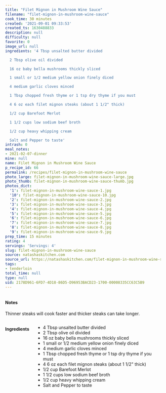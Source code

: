```yaml
---
title: "Filet Mignon in Mushroom Wine Sauce"
filename: "filet-mignon-in-mushroom-wine-sauce"
cook_time: 30 minutes
created: '2021-09-01 09:33:53'
created_ts: 1630488833
description: null
difficulty: null
favorite: 0
image_url: null
ingredients: '4 Tbsp unsalted butter divided

  2 Tbsp olive oil divided

  16 oz baby bella mushrooms thickly sliced

  1 small or 1/2 medium yellow onion finely diced

  4 medium garlic cloves minced

  1 Tbsp chopped fresh thyme or 1 tsp dry thyme if you must

  4 6 oz each filet mignon steaks (about 1 1/2" thick)

  1/2 cup Barefoot Merlot

  1 1/2 cups low sodium beef broth

  1/2 cup heavy whipping cream

  Salt and Pepper to taste'
intrash: 0
meal_notes:
- 2021-02-07-dinner
mine: null
name: Filet Mignon in Mushroom Wine Sauce
p_recipe_id: 66
permalink: /recipes/filet-mignon-in-mushroom-wine-sauce
photo_large: filet-mignon-in-mushroom-wine-sauce-large.jpg
photo_thumb: filet-mignon-in-mushroom-wine-sauce-thumb.jpg
photos_dict:
  '1': filet-mignon-in-mushroom-wine-sauce-1.jpg
  '10': filet-mignon-in-mushroom-wine-sauce-10.jpg
  '2': filet-mignon-in-mushroom-wine-sauce-2.jpg
  '3': filet-mignon-in-mushroom-wine-sauce-3.jpg
  '4': filet-mignon-in-mushroom-wine-sauce-4.jpg
  '5': filet-mignon-in-mushroom-wine-sauce-5.jpg
  '6': filet-mignon-in-mushroom-wine-sauce-6.jpg
  '7': filet-mignon-in-mushroom-wine-sauce-7.jpg
  '8': filet-mignon-in-mushroom-wine-sauce-8.jpg
  '9': filet-mignon-in-mushroom-wine-sauce-9.jpg
prep_time: 15 minutes
rating: 4
servings: 'Servings: 4'
slug: filet-mignon-in-mushroom-wine-sauce
source: natashaskitchen.com
source_url: https://natashaskitchen.com/filet-mignon-in-mushroom-wine-sauce/
tags:
- tenderloin
total_time: null
type: null
uid: 2178D961-6FD7-4D18-86D5-D96953BACD23-1700-00008335CC63C5B9
---
```

<div class="columns large-7 small-12" id="writeup">		<div id="notes"><h4>Notes</h4>
<div class="box box-notes"><p>Thinner steaks will cook faster and thicker steaks can take longer.</p>
</div></div>	</div><!-- #writeup -->
</div><!-- #row-one -->
<div class="row" id="row-two">	<div class="columns large-4 small-12" id="ingredients"><h4>Ingredients</h4><div class="box box-ingredients content"><ul>
<li>4 Tbsp unsalted butter divided</li>
<li>2 Tbsp olive oil divided</li>
<li>16 oz baby bella mushrooms thickly sliced</li>
<li>1 small or 1/2 medium yellow onion finely diced</li>
<li>4 medium garlic cloves minced</li>
<li>1 Tbsp chopped fresh thyme or 1 tsp dry thyme if you must</li>
<li>4 6 oz each filet mignon steaks (about 1 1/2&quot; thick)</li>
<li>1/2 cup Barefoot Merlot</li>
<li>1 1/2 cups low sodium beef broth</li>
<li>1/2 cup heavy whipping cream</li>
<li>Salt and Pepper to taste</li>
</ul>
</div>	</div>	<div class="columns large-6 small-12" id="directions">	</div>
